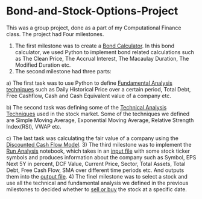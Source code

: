 # Bond-and-Stock-Options-Project

This was a group project, done as a part of my Computational Finance class. The project had Four milestones. 

1) The first milestone was to create a [Bond Calculator](https://github.com/TamzidChowdhury/Bond-and-Stock-Options-Project/blob/main/bond_calculator.py). In this bond calculator, we used Python to implement bond related calculations such as The Clean Price, The Accrual Interest, The Macaulay Duration, The Modified Duration etc. 
2) The second milestone had three parts: 
  
  a) The first task was to use Python to define [Fundamental Analysis techniques](https://github.com/TamzidChowdhury/Bond-and-Stock-Options-Project/blob/main/stock.py) such as Daily Historical Price over a certain period, Total Debt, Free Cashflow, Cash and Cash Equivalent value of a company etc. 
  
  b) The second task was defining some of the [Technical Analysis Techniques](https://github.com/TamzidChowdhury/Bond-and-Stock-Options-Project/blob/main/TA.py) used in the stock market. Some of the techniques we defined are Simple Moving Average, Exponential Moving Average, Relative Strength Index(RSI), VWAP etc.
  
  c) The last task was calculating the fair value of a company using the [Discounted Cash Flow Model](https://github.com/TamzidChowdhury/Bond-and-Stock-Options-Project/blob/main/DCF_model.py).
3) The third milestone was to implement the [Run Analysis](https://github.com/TamzidChowdhury/Bond-and-Stock-Options-Project/blob/main/run_analysis.py) notebook, which takes in an [input file](https://github.com/TamzidChowdhury/Bond-and-Stock-Options-Project/blob/main/StockUniverse.csv) with some stock ticker symbols and produces information about the company such as Symbol, EPS Next 5Y in percent, DCF Value, Current Price, Sector, Total Assets, Total Debt, Free Cash Flow, SMA over different time periods etc. And outputs them into the [output file](https://github.com/TamzidChowdhury/Bond-and-Stock-Options-Project/blob/main/StockUniverseOutput.csv). 
4) The finel milestone was to select a stock and use all the technical and fundamental analysis we defined in the previous milestones to decided whether to [sell or buy](https://github.com/TamzidChowdhury/Bond-and-Stock-Options-Project/blob/main/CF_Fall21_summary_VZ_Analysis.pdf) the stock at a specific date.

